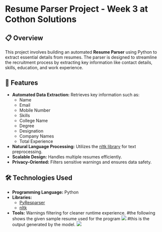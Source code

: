 # Resume Parser Project - Week 3 at Cothon Solutions

## 📋 Overview
This project involves building an automated **Resume Parser** using Python to extract essential details from resumes. The parser is designed to streamline the recruitment process by extracting key information like contact details, skills, education, and work experience.

## 🚀 Features
- **Automated Data Extraction:** Retrieves key information such as:
  - Name
  - Email
  - Mobile Number
  - Skills
  - College Name
  - Degree
  - Designation
  - Company Names
  - Total Experience
- **Natural Language Processing:** Utilizes the [nltk library](https://www.nltk.org/) for text preprocessing.
- **Scalable Design:** Handles multiple resumes efficiently.
- **Privacy-Oriented:** Filters sensitive warnings and ensures data safety.

## 🛠️ Technologies Used
- **Programming Language:** Python
- **Libraries:** 
  - [PyResparser](https://github.com/OmkarPathak/pyresparser)
  - [nltk](https://www.nltk.org/)
- **Tools:** Warnings filtering for cleaner runtime experience.
  #the following shows the given sample resume used for the program
  <img src=".\week 1\results\randomforest.png">
#this is the output generated by the model.
  <img src=".\week 1\results\randomforest.png">
